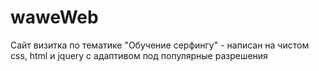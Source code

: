 # waweWeb
Сайт визитка по тематике "Обучение серфингу" - написан на чистом css, html и jquery c адаптивом под популярные разрешения
